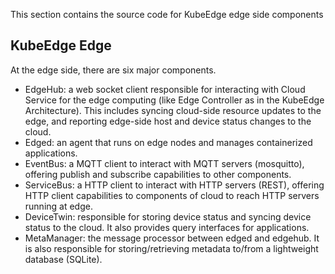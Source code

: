 This section contains the source code for KubeEdge edge side components

## KubeEdge Edge

At the edge side, there are six major components.

- EdgeHub: a web socket client responsible for interacting with Cloud Service for the edge computing (like Edge Controller as in the KubeEdge Architecture). This includes syncing cloud-side resource updates to the edge, and reporting edge-side host and device status changes to the cloud.
- Edged: an agent that runs on edge nodes and manages containerized applications.
- EventBus: a MQTT client to interact with MQTT servers (mosquitto), offering publish and subscribe capabilities to other components.
- ServiceBus: a HTTP client to interact with HTTP servers (REST), offering HTTP client capabilities to components of cloud to reach HTTP servers running at edge.
- DeviceTwin: responsible for storing device status and syncing device status to the cloud. It also provides query interfaces for applications.
- MetaManager: the message processor between edged and edgehub. It is also responsible for storing/retrieving metadata to/from a lightweight database (SQLite).